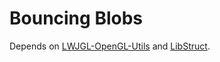 Bouncing Blobs
================

Depends on [LWJGL-OpenGL-Utils](https://github.com/ra4king/LWJGL-OpenGL-Utils) and [LibStruct](https://github.com/ra4king/LibStruct).

